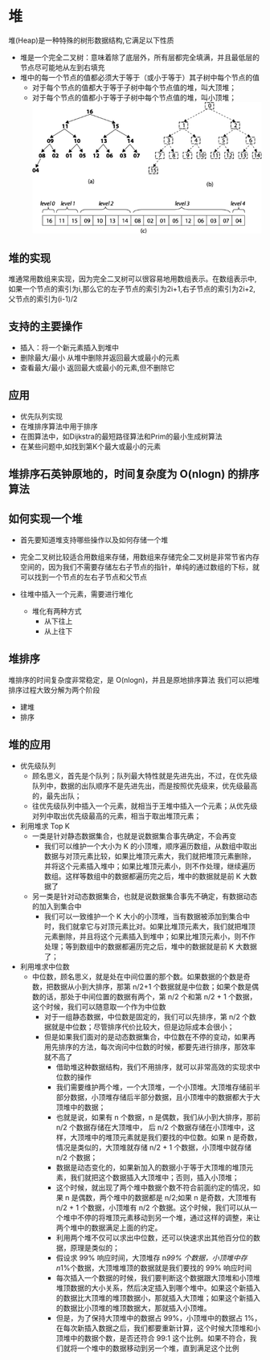 # 堆

堆(Heap)是一种特殊的树形数据结构,它满足以下性质

- 堆是一个完全二叉树：意味着除了底层外，所有层都完全填满，并且最低层的节点尽可能地从左到右填充
- 堆中的每一个节点的值都必须大于等于（或小于等于）其子树中每个节点的值
  - 对于每个节点的值都大于等于子树中每个节点值的堆，叫大顶堆；
  - 对于每个节点的值都小于等于子树中每个节点值的堆，叫小顶堆；
![heap](./image/heap.png)

## 堆的实现

堆通常用数组来实现，因为完全二叉树可以很容易地用数组表示。在数组表示中,如果一个节点的索引为i,那么它的左子节点的索引为2i+1,右子节点的索引为2i+2,父节点的索引为(i-1)/2

## 支持的主要操作

- 插入：将一个新元素插入到堆中
- 删除最大/最小 从堆中删除并返回最大或最小的元素
- 查看最大/最小 返回最大或最小的元素,但不删除它

## 应用

- 优先队列实现
- 在堆排序算法中用于排序
- 在图算法中，如Dijkstra的最短路径算法和Prim的最小生成树算法
- 在某些问题中,如找到第K个最大或最小的元素

## 堆排序石英钟原地的，时间复杂度为 O(nlogn) 的排序算法

## 如何实现一个堆

- 首先要知道堆支持哪些操作以及如何存储一个堆
- 完全二叉树比较适合用数组来存储，用数组来存储完全二叉树是非常节省内存空间的，因为我们不需要存储左右子节点的指针，单纯的通过数组的下标，就可以找到一个节点的左右子节点和父节点

- 往堆中插入一个元素，需要进行堆化
  - 堆化有两种方式
    - 从下往上
    - 从上往下

## 堆排序

堆排序的时间复杂度非常稳定，是 O(nlogn)，并且是原地排序算法
我们可以把堆排序过程大致分解为两个阶段

- 建堆
- 排序

## 堆的应用

- 优先级队列
  - 顾名思义，首先是个队列；队列最大特性就是先进先出，不过，在优先级队列中，数据的出队顺序不是先进先出，而是按照优先级来，优先级最高的，最先出队；
  - 往优先级队列中插入一个元素，就相当于王堆中插入一个元素；从优先级对列中取出优先级最高的元素，相当于取出堆顶元素；
- 利用堆求 Top K
  - 一类是针对静态数据集合，也就是说数据集合事先确定，不会再变
    - 我们可以维护一个大小为 K 的小顶堆，顺序遍历数组，从数组中取出数据与对顶元素比较，如果比堆顶元素大，我们就把堆顶元素删除，并将这个元素插入堆中；如果比堆顶元素小，则不作处理，继续遍历数组。这样等数组中的数据都遍历完之后，堆中的数据就是前 K 大数据了
  - 另一类是针对动态数据集合，也就是说数据集合事先不确定，有数据动态的加入到集合中
    - 我们可以一致维护一个 K 大小的小顶堆，当有数据被添加到集合中时，我们就拿它与对顶元素比对。如果比堆顶元素大，我们就把堆顶元素删除，并且将这个元素插入到堆中；如果比堆顶元素小，则不作处理；等到数组中的数据都遍历完之后，堆中的数据就是前 K 大数据了；
- 利用堆求中位数
  - 中位数，顾名思义，就是处在中间位置的那个数。如果数据的个数是奇数，把数据从小到大排序，那第 n/2+1 个数据就是中位数；如果个数是偶数的话，那处于中间位置的数据有两个，第 n/2 个和第 n/2 + 1 个数据，这个时候，我们可以随意取一个作为中位数
    - 对于一组静态数据，中位数是固定的，我们可以先排序，第 n/2 个数据就是中位数；尽管排序代价比较大，但是边际成本会很小；
    - 但是如果我们面对的是动态数据集合，中位数在不停的变动，如果再用先排序的方法，每次询问中位数的时候，都要先进行排序，那效率就不高了
      - 借助堆这种数据结构，我们不用排序，就可以非常高效的实现求中位数的操作
      - 我们需要维护两个堆，一个大顶堆，一个小顶堆。大顶堆存储前半部分数据，小顶堆存储后半部分数据，且小顶堆中的数据都大于大顶堆中的数据；
      - 也就是说，如果有 n 个数据，n 是偶数，我们从小到大排序，那前 n/2 个数据存储在大顶堆中， 后 n/2 个数据存储在小顶堆中，这样，大顶堆中的堆顶元素就是我们要找的中位数。如果 n 是奇数，情况是类似的，大顶堆就存储 n/2 + 1 个数据，小顶堆中就存储 n/2 个数据；
      - 数据是动态变化的，如果新加入的数据小于等于大顶堆的堆顶元素，我们就把这个数据插入大顶堆中；否则，插入小顶堆；
      - 这个时候，就出现了两个堆中数据个数不符合前面约定的情况，如果 n 是偶数，两个堆中的数据都是 n/2;如果 n 是奇数，大顶堆有 n/2 + 1 个数据，小顶堆有 n/2 个数据。这个时候，我们可以从一个堆中不停的将堆顶元素移动到另一个堆，通过这样的调整，来让两个堆中的数据满足上面的约定。
      - 利用两个堆不仅可以求出中位数，还可以快速求出其他百分位的数据，原理是类似的；
      - 假设求 99% 响应时间，大顶堆存 n*99% 个数据，小顶堆中存 n*1%个数据，大顶堆堆顶的数据就是我们要找的 99% 响应时间
      - 每次插入一个数据的时候，我们要判断这个数据跟大顶堆和小顶堆堆顶数据的大小关系，然后决定插入到哪个堆中。如果这个新插入的数据比大顶堆的堆顶数据小，那就插入大顶堆；如果这个新插入的数据比小顶堆的堆顶数据大，那就插入小顶堆。
      - 但是，为了保持大顶堆中的数据占 99%，小顶堆中的数据占 1%，在每次新插入数据之后，我们都要重新计算，这个时候大顶堆和小顶堆中的数据个数，是否还符合 99:1 这个比例。如果不符合，我们就将一个堆中的数据移动到另一个堆，直到满足这个比例
